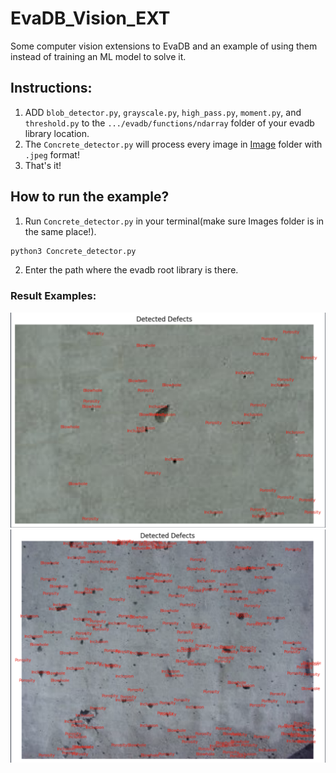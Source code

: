 # EvaDB_Vision_EXT
Some computer vision extensions to EvaDB and an example of using them instead of training an ML model to solve it.
## Instructions:
  1. ADD `blob_detector.py`, `grayscale.py`, `high_pass.py`, `moment.py`, and `threshold.py` to the `.../evadb/functions/ndarray` folder of your evadb library location.
  2. The `Concrete_detector.py` will process every image in [Image](https://github.com/mohammadhosseinipour/EvaDB_Vision_EXT/tree/main/Images) folder with `.jpeg` format!
  3. That's it!


  
## How to run the example?
  1. Run `Concrete_detector.py` in your terminal(make sure Images folder is in the same place!).
  ```bat
  python3 Concrete_detector.py
  ```
  2. Enter the path where the evadb root library is there.



### Result Examples:
![2](./results/2.png)
![3](./results/3.png)  

